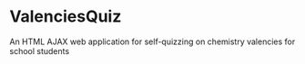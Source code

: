 # ValenciesQuiz
An HTML AJAX web application for self-quizzing on chemistry valencies for school students
